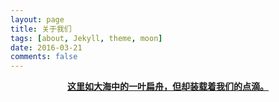 ```yaml
---
layout: page
title: 关于我们
tags: [about, Jekyll, theme, moon]
date: 2016-03-21
comments: false
---
```


<center><a href="https://justice-love.com"><b>这里如大海中的一叶扁舟，但却装载着我们的点滴。</b></a></center>

